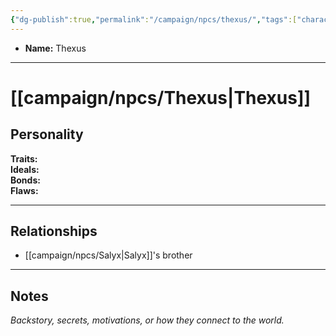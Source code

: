 ```yaml
---
{"dg-publish":true,"permalink":"/campaign/npcs/thexus/","tags":["character","npc"],"noteIcon":"","created":"2025-10-26T09:48:32.876-07:00","updated":"2025-10-27T16:38:45.336-07:00"}
---
```



<p><span><ul>
<li dir="auto"><strong>Name:</strong> Thexus</li>
</ul></span></p>

---

# [[campaign/npcs/Thexus\|Thexus]]

## Personality
**Traits:**  
**Ideals:**  
**Bonds:**  
**Flaws:**  

---

## Relationships
- [[campaign/npcs/Salyx\|Salyx]]'s brother

---

## Notes
*Backstory, secrets, motivations, or how they connect to the world.*